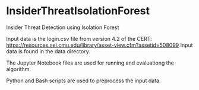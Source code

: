 # InsiderThreatIsolationForest
Insider Threat Detection using Isolation Forest

Input data is the login.csv file from version 4.2 of the CERT: https://resources.sei.cmu.edu/library/asset-view.cfm?assetid=508099
Input data is found in the data directory.

The Jupyter Notebook files are used for running and evaluationg the algorithm.

Python and Bash scripts are used to preprocess the input data.
